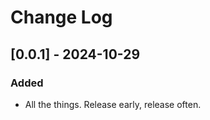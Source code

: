 # Change Log

## [0.0.1] - 2024-10-29
 
### Added
 
- All the things. Release early, release often.
